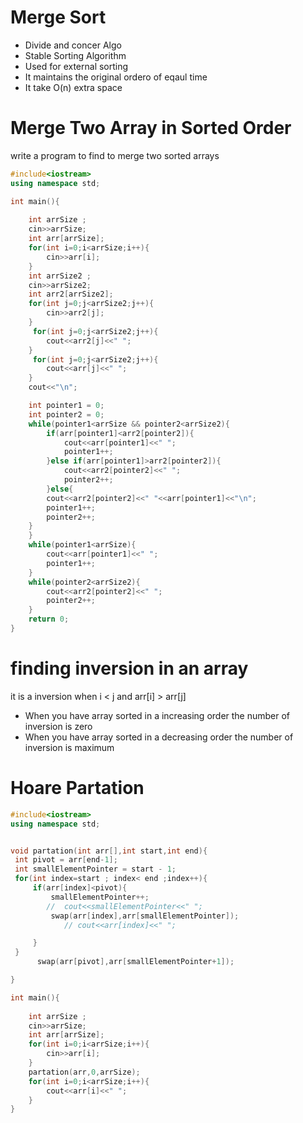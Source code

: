 # Merge Sort
- Divide and concer Algo
- Stable Sorting Algorithm
- Used for external sorting
- It maintains the original ordero of eqaul time
- It take O(n) extra space


# Merge Two Array in Sorted Order 
write a program to find to merge two sorted arrays
```cpp
#include<iostream>
using namespace std;

int main(){
    
    int arrSize ;
    cin>>arrSize;
    int arr[arrSize];
    for(int i=0;i<arrSize;i++){
        cin>>arr[i];
    }
    int arrSize2 ;
    cin>>arrSize2;
    int arr2[arrSize2];
    for(int j=0;j<arrSize2;j++){
        cin>>arr2[j];
    }
     for(int j=0;j<arrSize2;j++){
        cout<<arr2[j]<<" ";
    }
     for(int j=0;j<arrSize2;j++){
        cout<<arr[j]<<" ";
    }
    cout<<"\n";

    int pointer1 = 0;
    int pointer2 = 0;
    while(pointer1<arrSize && pointer2<arrSize2){
        if(arr[pointer1]<arr2[pointer2]){
            cout<<arr[pointer1]<<" ";
            pointer1++;
        }else if(arr[pointer1]>arr2[pointer2]){
            cout<<arr2[pointer2]<<" ";
            pointer2++;
        }else{
        cout<<arr2[pointer2]<<" "<<arr[pointer1]<<"\n";
        pointer1++;
        pointer2++;
    }
    }
    while(pointer1<arrSize){
        cout<<arr[pointer1]<<" ";
        pointer1++;
    }
    while(pointer2<arrSize2){
        cout<<arr2[pointer2]<<" ";
        pointer2++;
    }
    return 0;
}
```
# finding inversion in an array
it is a inversion when i < j and arr[i] > arr[j]
- When you have array sorted in a increasing order the number of inversion is zero
- When you have array sorted in a decreasing order the number of inversion is maximum 


# Hoare Partation
```cpp
#include<iostream>
using namespace std;


void partation(int arr[],int start,int end){
 int pivot = arr[end-1];
 int smallElementPointer = start - 1;
 for(int index=start ; index< end ;index++){
     if(arr[index]<pivot){
         smallElementPointer++;
        //  cout<<smallElementPointer<<" ";
         swap(arr[index],arr[smallElementPointer]);
            // cout<<arr[index]<<" ";

     }
 }
      swap(arr[pivot],arr[smallElementPointer+1]);

}

int main(){
    
    int arrSize ;
    cin>>arrSize;
    int arr[arrSize];
    for(int i=0;i<arrSize;i++){
        cin>>arr[i];
    }
    partation(arr,0,arrSize);
    for(int i=0;i<arrSize;i++){
        cout<<arr[i]<<" ";
    }
}
```